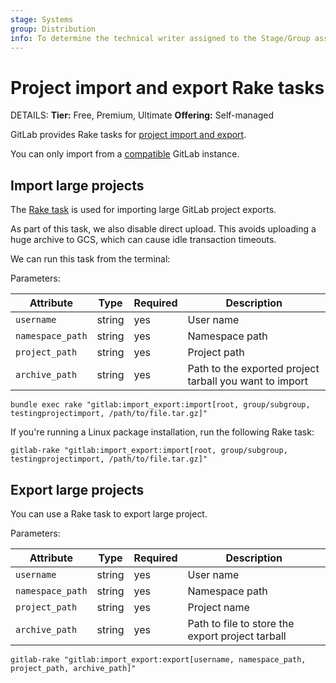```yaml
---
stage: Systems
group: Distribution
info: To determine the technical writer assigned to the Stage/Group associated with this page, see https://handbook.gitlab.com/handbook/product/ux/technical-writing/#assignments
---
```


# Project import and export Rake tasks

DETAILS:
**Tier:** Free, Premium, Ultimate
**Offering:** Self-managed

GitLab provides Rake tasks for [project import and export](../../user/project/settings/import_export.md).

You can only import from a [compatible](../../user/project/settings/import_export.md#compatibility) GitLab instance.

## Import large projects

The [Rake task](https://gitlab.com/gitlab-org/gitlab/-/blob/master/lib/tasks/gitlab/import_export/import.rake) is used for importing large GitLab project exports.

As part of this task, we also disable direct upload. This avoids uploading a huge archive to GCS, which can cause idle transaction timeouts.

We can run this task from the terminal:

Parameters:

| Attribute | Type | Required | Description |
| --------- | ---- | -------- | ----------- |
| `username`      | string | yes | User name |
| `namespace_path` | string | yes | Namespace path |
| `project_path` | string | yes | Project path |
| `archive_path` | string | yes | Path to the exported project tarball you want to import |

```shell
bundle exec rake "gitlab:import_export:import[root, group/subgroup, testingprojectimport, /path/to/file.tar.gz]"
```

If you're running a Linux package installation, run the following Rake task:

```shell
gitlab-rake "gitlab:import_export:import[root, group/subgroup, testingprojectimport, /path/to/file.tar.gz]"
```

## Export large projects

You can use a Rake task to export large project.

Parameters:

| Attribute | Type | Required | Description |
| --------- | ---- | -------- | ----------- |
| `username`      | string | yes | User name |
| `namespace_path` | string | yes | Namespace path |
| `project_path` | string | yes | Project name |
| `archive_path` | string | yes | Path to file to store the export project tarball |

```shell
gitlab-rake "gitlab:import_export:export[username, namespace_path, project_path, archive_path]"
```
